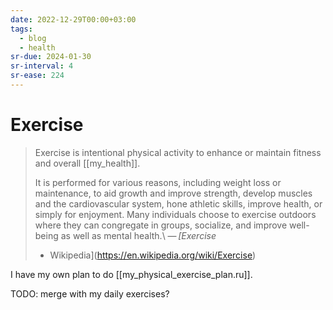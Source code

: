 ```yaml
---
date: 2022-12-29T00:00+03:00
tags:
  - blog
  - health
sr-due: 2024-01-30
sr-interval: 4
sr-ease: 224
---
```


# Exercise

> Exercise is intentional physical activity to enhance or maintain fitness and
> overall [[my_health]].
>
> It is performed for various reasons, including weight loss or maintenance, to
> aid growth and improve strength, develop muscles and the cardiovascular
> system, hone athletic skills, improve health, or simply for enjoyment. Many
> individuals choose to exercise outdoors where they can congregate in groups,
> socialize, and improve well-being as well as mental health.\ — <cite>[Exercise
>
> - Wikipedia](https://en.wikipedia.org/wiki/Exercise)</cite>

I have my own plan to do [[my_physical_exercise_plan.ru]].

TODO: merge with my daily exercises?
